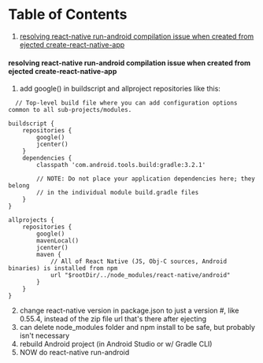 # Table of Contents
1. [resolving react-native run-android compilation issue when created from ejected create-react-native-app](#resolving-react-native-run-android-compilation-issue-when-created-from-ejected-create-react-native-app)

#### resolving react-native run-android compilation issue when created from ejected create-react-native-app
1. add google() in buildscript and allproject repositories like this:
```Gradle
  // Top-level build file where you can add configuration options common to all sub-projects/modules.

buildscript {
    repositories {
        google()
        jcenter()
    }
    dependencies {
        classpath 'com.android.tools.build:gradle:3.2.1'

        // NOTE: Do not place your application dependencies here; they belong
        // in the individual module build.gradle files
    }
}

allprojects {
    repositories {
        google()
        mavenLocal()
        jcenter()
        maven {
            // All of React Native (JS, Obj-C sources, Android binaries) is installed from npm
            url "$rootDir/../node_modules/react-native/android"
        }
    }
}
```
2. change react-native version in package.json to just a version #, like 0.55.4, instead of the zip file url that's there after ejecting
3. can delete node_modules folder and npm install to be safe, but probably isn't necessary
3. rebuild Android project (in Android Studio or w/ Gradle CLI)
4. NOW do react-native run-android

